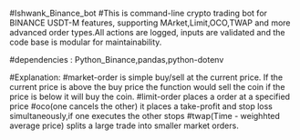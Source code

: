 #Ishwank_Binance_bot
#This is command-line crypto trading bot for BINANCE USDT-M features, supporting MArket,Limit,OCO,TWAP and more advanced order types.All actions are logged, inputs are validated and the code base is modular for maintainability.

#dependencies : Python_Binance,pandas,python-dotenv

#Explanation: 
#market-order is simple buy/sell at the current price. If the current price is above the buy price the function would sell the coin if the price is below it will buy the coin.
#limit-order places a order at a specified price 
#oco(one cancels the other) it places a take-profit and stop loss simultaneously,if one executes the other stops
#twap(Time - weighhted average price) splits a large trade into smaller market orders.
